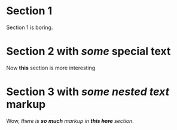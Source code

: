 # Section 1
Section 1 is boring.

# Section 2 with *some* **special** text
Now **this** section is more interesting
# Section 3 with *some **nested** text* markup


Wow, *there is **so** **much** markup in __this ~~here~~__ section*.